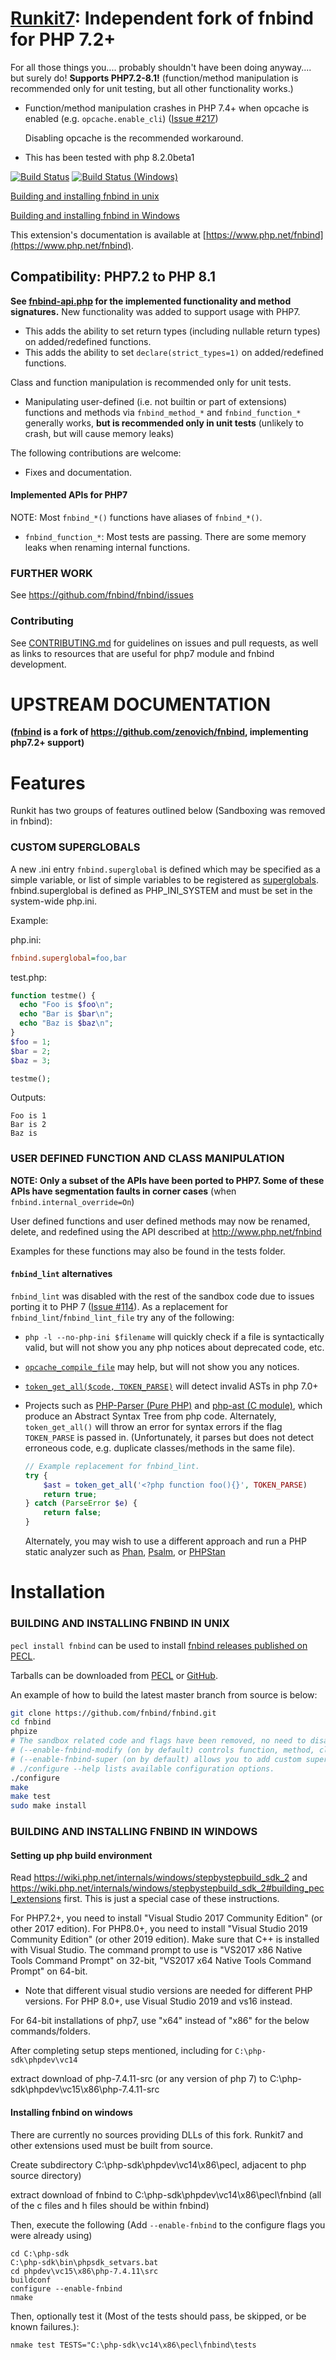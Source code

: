 [Runkit7](https://github.com/fnbind/fnbind): Independent fork of fnbind for PHP 7.2+
======================================================================================

For all those things you.... probably shouldn't have been doing anyway.... but surely do!
__Supports PHP7.2-8.1!__ (function/method manipulation is recommended only for unit testing, but all other functionality works.)

- Function/method manipulation crashes in PHP 7.4+ when opcache is enabled (e.g. `opcache.enable_cli`) ([Issue #217](https://github.com/fnbind/fnbind/issues/217))

  Disabling opcache is the recommended workaround.
- This has been tested with php 8.2.0beta1

[![Build Status](https://github.com/fnbind/fnbind/actions/workflows/main.yml/badge.svg?branch=master)](https://github.com/fnbind/fnbind/actions/workflows/main.yml?query=branch%3Amaster)
[![Build Status (Windows)](https://ci.appveyor.com/api/projects/status/3jwsf76ge0yo8v74/branch/master?svg=true)](https://ci.appveyor.com/project/TysonAndre/fnbind/branch/master)

[Building and installing fnbind in unix](#building-and-installing-fnbind-in-unix)

[Building and installing fnbind in Windows](#building-and-installing-fnbind-in-windows)

This extension's documentation is available at [https://www.php.net/fnbind](https://www.php.net/fnbind).

Compatibility: PHP7.2 to PHP 8.1
--------------------------------

**See [fnbind-api.php](./fnbind-api.php) for the implemented functionality and method signatures.** New functionality was added to support usage with PHP7.

- This adds the ability to set return types (including nullable return types) on added/redefined functions.
- This adds the ability to set `declare(strict_types=1)` on added/redefined functions.


Class and function manipulation is recommended only for unit tests.


- Manipulating user-defined (i.e. not builtin or part of extensions) functions and methods via `fnbind_method_*` and `fnbind_function_*` generally works, **but is recommended only in unit tests** (unlikely to crash, but will cause memory leaks)



The following contributions are welcome:

-   Fixes and documentation.





#### Implemented APIs for PHP7

NOTE: Most `fnbind_*()` functions have aliases of `fnbind_*()`.

-   `fnbind_function_*`: Most tests are passing. There are some memory leaks when renaming internal functions.



### FURTHER WORK

See https://github.com/fnbind/fnbind/issues


### Contributing

See [CONTRIBUTING.md](./CONTRIBUTING.md) for guidelines on issues and pull requests, as well as links to resources that are useful for php7 module and fnbind development.

UPSTREAM DOCUMENTATION
======================

**([fnbind](https://pecl.php.net/package/fnbind) is a fork of https://github.com/zenovich/fnbind, implementing php7.2+ support)**

Features
========

Runkit has two groups of features outlined below (Sandboxing was removed in fnbind):

### CUSTOM SUPERGLOBALS
A new .ini entry `fnbind.superglobal` is defined which may be specified as a simple variable, or list of simple variables to be registered as
[superglobals](https://secure.php.net/manual/en/language.variables.superglobals.php).  fnbind.superglobal is defined as PHP_INI_SYSTEM and must be set in the system-wide php.ini.

Example:

php.ini:
```ini
fnbind.superglobal=foo,bar
```

test.php:
```php
function testme() {
  echo "Foo is $foo\n";
  echo "Bar is $bar\n";
  echo "Baz is $baz\n";
}
$foo = 1;
$bar = 2;
$baz = 3;

testme();
```

Outputs:
```
Foo is 1
Bar is 2
Baz is
```


### USER DEFINED FUNCTION AND CLASS MANIPULATION

**NOTE: Only a subset of the APIs have been ported to PHP7. Some of these APIs have segmentation faults in corner cases** (when `fnbind.internal_override=On`)

User defined functions and user defined methods may now be renamed, delete, and redefined using the API described at http://www.php.net/fnbind

Examples for these functions may also be found in the tests folder.

#### `fnbind_lint` alternatives

`fnbind_lint` was  disabled with the rest of the sandbox code due to issues porting it to PHP 7 ([Issue #114](https://github.com/fnbind/fnbind/issues/114)).
As a replacement for `fnbind_lint`/`fnbind_lint_file` try any of the following:

- `php -l --no-php-ini $filename` will quickly check if a file is syntactically valid, but will not show you any php notices about deprecated code, etc.
- [`opcache_compile_file`](https://secure.php.net/manual/en/function.opcache-compile-file.php) may help, but will not show you any notices.
- [`token_get_all($code, TOKEN_PARSE)`](http://php.net/token_get_all) will detect invalid ASTs in php 7.0+
- Projects such as [PHP-Parser (Pure PHP)](https://github.com/nikic/PHP-Parser) and [php-ast (C module)](https://github.com/nikic/php-ast), which produce an Abstract Syntax Tree from php code.
  Alternately, `token_get_all()` will throw an error for syntax errors if the flag `TOKEN_PARSE` is passed in.
  (Unfortunately, it parses but does not detect erroneous code, e.g. duplicate classes/methods in the same file).

  ```php
  // Example replacement for fnbind_lint.
  try {
      $ast = token_get_all('<?php function foo(){}', TOKEN_PARSE)
      return true;
  } catch (ParseError $e) {
      return false;
  }
  ```

  Alternately, you may wish to use a different approach and run a PHP static analyzer such as [Phan](https://github.com/phan/phan), [Psalm](https://github.com/vimeo/psalm), or [PHPStan](https://github.com/phpstan/phpstan)

Installation
============


### BUILDING AND INSTALLING FNBIND IN UNIX

`pecl install fnbind` can be used to install [fnbind releases published on PECL](https://pecl.php.net/package/fnbind).

Tarballs can be downloaded from [PECL](https://github.com/fnbind/fnbind/releases) or [GitHub](https://github.com/fnbind/fnbind/releases).

An example of how to build the latest master branch from source is below:

```bash
git clone https://github.com/fnbind/fnbind.git
cd fnbind
phpize
# The sandbox related code and flags have been removed, no need to disable them.
# (--enable-fnbind-modify (on by default) controls function, method, class, manipulation, and will control property manipulation)
# (--enable-fnbind-super (on by default) allows you to add custom superglobals)
# ./configure --help lists available configuration options.
./configure
make
make test
sudo make install
```

### BUILDING AND INSTALLING FNBIND IN WINDOWS

#### Setting up php build environment

Read https://wiki.php.net/internals/windows/stepbystepbuild_sdk_2 and https://wiki.php.net/internals/windows/stepbystepbuild_sdk_2#building_pecl_extensions first. This is just a special case of these instructions.

For PHP7.2+, you need to install "Visual Studio 2017 Community Edition" (or other 2017 edition).
For PHP8.0+, you need to install "Visual Studio 2019 Community Edition" (or other 2019 edition).
Make sure that C++ is installed with Visual Studio.
The command prompt to use is "VS2017 x86 Native Tools Command Prompt" on 32-bit, "VS2017 x64 Native Tools Command Prompt" on 64-bit.

- Note that different visual studio versions are needed for different PHP versions.
  For PHP 8.0+, use Visual Studio 2019 and vs16 instead.

For 64-bit installations of php7, use "x64" instead of "x86" for the below commands/folders.

After completing setup steps mentioned, including for `C:\php-sdk\phpdev\vc14`

extract download of php-7.4.11-src (or any version of php 7) to C:\php-sdk\phpdev\vc15\x86\php-7.4.11-src

#### Installing fnbind on windows

There are currently no sources providing DLLs of this fork. Runkit7 and other extensions used must be built from source.

Create subdirectory C:\php-sdk\phpdev\vc14\x86\pecl, adjacent to php source directory)

extract download of fnbind to C:\php-sdk\phpdev\vc14\x86\pecl\fnbind (all of the c files and h files should be within fnbind)

Then, execute the following (Add `--enable-fnbind` to the configure flags you were already using)

```Batchfile
cd C:\php-sdk
C:\php-sdk\bin\phpsdk_setvars.bat
cd phpdev\vc15\x86\php-7.4.11\src
buildconf
configure --enable-fnbind
nmake
```

Then, optionally test it (Most of the tests should pass, be skipped, or be known failures.):

```Batchfile
nmake test TESTS="C:\php-sdk\vc14\x86\pecl\fnbind\tests
```
